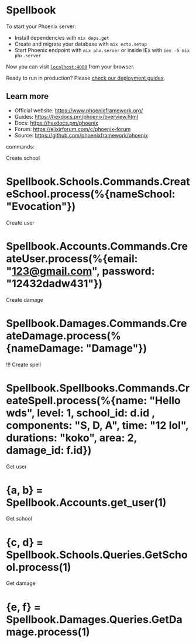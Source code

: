 # Spellbook

To start your Phoenix server:

  * Install dependencies with `mix deps.get`
  * Create and migrate your database with `mix ecto.setup`
  * Start Phoenix endpoint with `mix phx.server` or inside IEx with `iex -S mix phx.server`

Now you can visit [`localhost:4000`](http://localhost:4000) from your browser.

Ready to run in production? Please [check our deployment guides](https://hexdocs.pm/phoenix/deployment.html).

## Learn more

  * Official website: https://www.phoenixframework.org/
  * Guides: https://hexdocs.pm/phoenix/overview.html
  * Docs: https://hexdocs.pm/phoenix
  * Forum: https://elixirforum.com/c/phoenix-forum
  * Source: https://github.com/phoenixframework/phoenix


  commands:

Create school
# Spellbook.Schools.Commands.CreateSchool.process(%{nameSchool: "Evocation"})

Create user
# Spellbook.Accounts.Commands.CreateUser.process(%{email: "123@gmail.com", password: "12432dadw431"})

Create damage
# Spellbook.Damages.Commands.CreateDamage.process(%{nameDamage: "Damage"})

!!! Create spell
# Spellbook.Spellbooks.Commands.CreateSpell.process(%{name: "Hello wds", level: 1, school_id: d.id , components: "S, D, A", time: "12 lol", durations: "koko", area: 2, damage_id: f.id})


Get user 
# {a, b} = Spellbook.Accounts.get_user(1)

Get school
# {c, d} = Spellbook.Schools.Queries.GetSchool.process(1)

Get damage
# {e, f} = Spellbook.Damages.Queries.GetDamage.process(1)